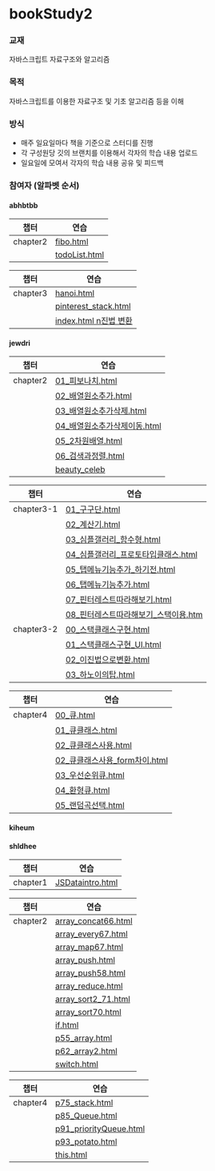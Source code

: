 # bookStudy2


### 교재

자바스크립트 자료구조와 알고리즘 



### 목적

자바스크립트를 이용한 자료구조 및 기초 알고리즘 등을 이해

 

### 방식

- 매주 일요일마다 책을 기준으로 스터디를 진행
- 각 구성원당 깃의 브랜치를 이용해서 각자의 학습 내용 업로드
- 일요일에 모여서 각자의 학습 내용 공유 및 피드백



### 참여자 (알파벳 순서)

#### abhbtbb

| 챕터       | 연습                                       |
| -------- | ---------------------------------------- |
| chapter2 | [fibo.html](https://abhbtbb.github.io/bookStudy2/abhbtbb/chapter2/html/fibo.html) |
|          | [todoList.html](https://abhbtbb.github.io/bookStudy2/abhbtbb/chapter2/html/todoList.html) |

| 챕터       | 연습                                       |
| -------- | ---------------------------------------- |
| chapter3 | [hanoi.html](https://abhbtbb.github.io/bookStudy2/abhbtbb/chapter3/HANOI/hanoi.html) |
|          | [pinterest_stack.html](https://abhbtbb.github.io/bookStudy2/abhbtbb/chapter3/Pinterest/pinterest_stack.html) |
|          | [index.html n진법 변환](https://abhbtbb.github.io/bookStudy2/abhbtbb/chapter3/n진법/index.html) |



#### jewdri

| 챕터       | 연습                                       |
| -------- | ---------------------------------------- |
| chapter2 | [01_피보나치.html](https://abhbtbb.github.io/bookStudy2/jewdri/02_배열/01_피보나치.html) |
|          | [02_배열원소추가.html](https://abhbtbb.github.io/bookStudy2/jewdri/02_배열/02_배열원소추가.html) |
|          | [03_배열원소추가삭제.html](https://abhbtbb.github.io/bookStudy2/jewdri/02_배열/03_배열원소추가삭제.html) |
|          | [04_배열원소추가삭제이동.html](https://abhbtbb.github.io/bookStudy2/jewdri/02_배열/04_배열원소추가삭제이동.html) |
|          | [05_2차원배열.html](https://abhbtbb.github.io/bookStudy2/jewdri/02_배열/05_2차원배열.html) |
|          | [06_검색과정렬.html](https://abhbtbb.github.io/bookStudy2/jewdri/02_배열/06_검색과정렬.html) |
|          | [beauty_celeb](https://abhbtbb.github.io/bookStudy2/jewdri/02_배열/nature_republic_kr/renew/w/html/04_beauty_cel/00_beauty_celeb.html) |



| 챕터         | 연습                                       |
| ---------- | ---------------------------------------- |
| chapter3-1 | [01_구구단.html](https://abhbtbb.github.io/bookStudy2/jewdri/03_스택/00_프로토타입클래스/01_구구단.html) |
|            | [02_계산기.html](https://abhbtbb.github.io/bookStudy2/jewdri/03_스택/00_프로토타입클래스/02_계산기.html) |
|            | [03_심플갤러리_함수형.html](https://abhbtbb.github.io/bookStudy2/jewdri/03_스택/00_프로토타입클래스/03_심플갤러리_함수형.html) |
|            | [04_심플갤러리_프로토타입클래스.html](https://abhbtbb.github.io/bookStudy2/jewdri/03_스택/00_프로토타입클래스/04_심플갤러리_프로토타입클래스.html) |
|            | [05_탭메뉴기능추가_하기전.html](https://abhbtbb.github.io/bookStudy2/jewdri/03_스택/00_프로토타입클래스/05_탭메뉴기능추가_하기전.html) |
|            | [06_탭메뉴기능추가.html](https://abhbtbb.github.io/bookStudy2/jewdri/03_스택/00_프로토타입클래스/06_탭메뉴기능추가.html) |
|            | [07_핀터레스트따라해보기.html](https://abhbtbb.github.io/bookStudy2/jewdri/03_스택/00_프로토타입클래스/07_핀터레스트따라해보기.html) |
|            | [08_핀터레스트따라해보기_스택이용.htm](https://abhbtbb.github.io/bookStudy2/jewdri/03_스택/00_프로토타입클래스/08_핀터레스트따라해보기_스택이용.htm) |
| chapter3-2 | [00_스택클래스구현.html](https://abhbtbb.github.io/bookStudy2/jewdri/03_스택/01_스택/00_스택클래스구현.html) |
|            | [01_스택클래스구현_UI.html](https://abhbtbb.github.io/bookStudy2/jewdri/03_스택/01_스택/01_스택클래스구현_UI.html) |
|            | [02_이진법으로변환.html](https://abhbtbb.github.io/bookStudy2/jewdri/03_스택/01_스택/02_이진법으로변환.html) |
|            | [03_하노이의탑.html](https://abhbtbb.github.io/bookStudy2/jewdri/03_스택/01_스택/03_하노이의탑.html) |



| 챕터       | 연습                                       |
| -------- | ---------------------------------------- |
| chapter4 | [00_큐.html](https://abhbtbb.github.io/bookStudy2/jewdri/04_큐/00_큐.html) |
|          | [01_큐클래스.html](https://abhbtbb.github.io/bookStudy2/jewdri/04_큐/01_큐클래스.html) |
|          | [02_큐클래스사용.html](https://abhbtbb.github.io/bookStudy2/jewdri/04_큐/02_큐클래스사용.html) |
|          | [02_큐클래스사용_form차이.html](https://abhbtbb.github.io/bookStudy2/jewdri/04_큐/02_큐클래스사용_form차이.html) |
|          | [03_우선순위큐.html](https://abhbtbb.github.io/bookStudy2/jewdri/04_큐/03_우선순위큐.html) |
|          | [04_환형큐.html](https://abhbtbb.github.io/bookStudy2/jewdri/04_큐/04_환형큐.html) |
|          | [05_랜덤곡선택.html](https://abhbtbb.github.io/bookStudy2/jewdri/04_큐/05_랜덤곡선택.html) |

#### kiheum

#### shldhee

| 챕터       | 연습                                       |
| -------- | ---------------------------------------- |
| chapter1 | [JSDataintro.html](https://abhbtbb.github.io/bookStudy2/shldhee/chapter01/JSDataintro.html) |



| 챕터       | 연습                                       |
| -------- | ---------------------------------------- |
| chapter2 | [array_concat66.html](https://abhbtbb.github.io/bookStudy2/shldhee/chapter02/array_concat66.html) |
|          | [array_every67.html](https://abhbtbb.github.io/bookStudy2/shldhee/chapter02/array_every67.html) |
|          | [array_map67.html](https://abhbtbb.github.io/bookStudy2/shldhee/chapter02/array_map67.html) |
|          | [array_push.html](https://abhbtbb.github.io/bookStudy2/shldhee/chapter02/array_push.html) |
|          | [array_push58.html](https://abhbtbb.github.io/bookStudy2/shldhee/chapter02/array_push58.html) |
|          | [array_reduce.html](https://abhbtbb.github.io/bookStudy2/shldhee/chapter02/array_reduce.html) |
|          | [array_sort2_71.html](https://abhbtbb.github.io/bookStudy2/shldhee/chapter02/array_sort2_71.html) |
|          | [array_sort70.html](https://abhbtbb.github.io/bookStudy2/shldhee/chapter02/array_sort70.html) |
|          | [if.html](https://abhbtbb.github.io/bookStudy2/shldhee/chapter02/if.html) |
|          | [p55_array.html](https://abhbtbb.github.io/bookStudy2/shldhee/chapter02/p55_array.html) |
|          | [p62_array2.html](https://abhbtbb.github.io/bookStudy2/shldhee/chapter02/p62_array2.html) |
|          | [switch.html](https://abhbtbb.github.io/bookStudy2/shldhee/chapter02/switch.html) |



| 챕터       | 연습                                       |
| -------- | ---------------------------------------- |
| chapter4 | [p75_stack.html](https://abhbtbb.github.io/bookStudy2/shldhee/chapter03/p75_stack.html) |
|          | [p85_Queue.html](https://abhbtbb.github.io/bookStudy2/shldhee/chapter03/p85_Queue.html) |
|          | [p91_priorityQueue.html](https://abhbtbb.github.io/bookStudy2/shldhee/chapter03/p91_priorityQueue.html) |
|          | [p93_potato.html](https://abhbtbb.github.io/bookStudy2/shldhee/chapter03/p93_potato.html) |
|          | [this.html](https://abhbtbb.github.io/bookStudy2/shldhee/chapter03/this.html) |
